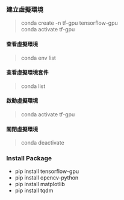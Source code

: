 ###

### 建立虛擬環境
> conda create -n tf-gpu tensorflow-gpu <br>
> conda activate tf-gpu
#### 查看虛擬環境  <br>
> conda env list <br>
#### 查看虛擬環境套件  <br>
> conda list <br>
#### 啟動虛擬環境
> conda activate tf-gpu
#### 關閉虛擬環境
> conda deactivate

### Install Package
 - pip install tensorflow-gpu
 - pip install opencv-python 
 - pip install matplotlib 
 - pip install tqdm

###
